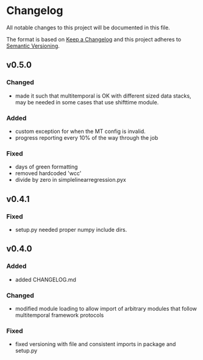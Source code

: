 # Changelog
All notable changes to this project will be documented in this file.

The format is based on [Keep a Changelog](https://keepachangelog.com/en/1.0.0/)
and this project adheres to
[Semantic Versioning](https://semver.org/spec/v2.0.0.html).

## v0.5.0
### Changed
* made it such that multitemporal is OK with different sized data stacks, may
  be needed in some cases that use shifttime module.

### Added
* custom exception for when the MT config is invalid.
* progress reporting every 10% of the way through the job

### Fixed
* days of green formatting 
* removed hardcoded 'wcc'
* divide by zero in simplelinearregression.pyx

## v0.4.1
### Fixed
+ setup.py needed proper numpy include dirs.

## v0.4.0
### Added
- added CHANGELOG.md

### Changed
- modified module loading to allow import of arbitrary modules that follow
  multitemporal framework protocols

### Fixed
- fixed versioning with file and consistent imports in package and setup.py

